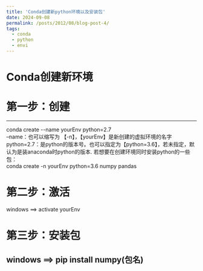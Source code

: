 ```yaml
---
title: 'Conda创建新python环境以及安装包'
date: 2024-09-08
permalink: /posts/2012/08/blog-post-4/
tags:
  - conda
  - python
  - envi
---
```

Conda创建新环境
======

第一步：创建
======
---
conda create --name yourEnv python=2.7  
–name：也可以缩写为 【-n】，【yourEnv】是新创建的虚拟环境的名字  
python=2.7：是python的版本号。也可以指定为【python=3.6】，若未指定，默认为是装anaconda时python的版本.
若想要在创建环境同时安装python的一些包：  
conda create -n yourEnv python=3.6 numpy pandas  

第二步：激活
======
windows ==> activate yourEnv

第三步：安装包
======
windows ==> pip install numpy(包名)
------
